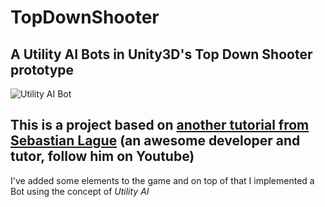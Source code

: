 # TopDownShooter
## A Utility AI Bots in Unity3D's Top Down Shooter prototype
![Utility AI Bot](http://imgur.com/8Z4DCQm.png "Debug Enabled")

## This is a project based on [another tutorial from Sebastian Lague](https://www.youtube.com/watch?v=SviIeTt2_Lc&list=PLFt_AvWsXl0ctd4dgE1F8g3uec4zKNRV0) (an awesome developer and tutor, follow him on Youtube)

I've added some elements to the game and on top of that I implemented a Bot using the concept of *Utility AI*



